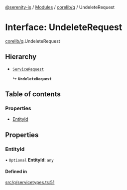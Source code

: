 [@serenity-is](../README.md) / [Modules](../modules.md) / [corelib/q](../modules/corelib_q.md) / UndeleteRequest

# Interface: UndeleteRequest

[corelib/q](../modules/corelib_q.md).UndeleteRequest

## Hierarchy

- [`ServiceRequest`](corelib_q.ServiceRequest.md)

  ↳ **`UndeleteRequest`**

## Table of contents

### Properties

- [EntityId](corelib_q.UndeleteRequest.md#entityid)

## Properties

### EntityId

• `Optional` **EntityId**: `any`

#### Defined in

[src/q/servicetypes.ts:51](https://github.com/serenity-is/serenity/blob/master/packages/corelib/src/q/servicetypes.ts#line&#x3D;51)
